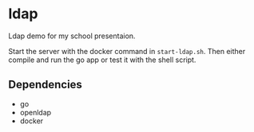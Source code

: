 # ldap

Ldap demo for my school presentaion.

Start the server with the docker command in `start-ldap.sh`. Then either compile and run the go app or test it with the shell script.

## Dependencies
- go
- openldap
- docker
